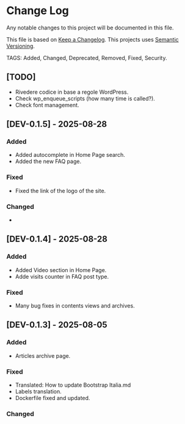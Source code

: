 # Change Log

Any notable changes to this project will be documented in this file.

This file is based on [Keep a Changelog](http://keepachangelog.com/).
This projects uses [Semantic Versioning](http://semver.org/).


TAGS: Added, Changed, Deprecated, Removed, Fixed, Security.

## [TODO]
- Rivedere codice in base a regole WordPress.
- Check wp_enqueue_scripts (how many time is called?).
- Check font management.



## [DEV-0.1.5] - 2025-08-28
### Added
- Added autocomplete in Home Page search.
- Added the new FAQ page.
### Fixed
- Fixed the link of the logo of the site.
### Changed
- 


## [DEV-0.1.4] - 2025-08-28
### Added
 - Added Video section in Home Page.
 - Adde visits counter in FAQ post type.
### Fixed
 - Many bug fixes in contents views and archives.

## [DEV-0.1.3] - 2025-08-05
### Added
-	Articles archive page.
### Fixed
- Translated: How to update Bootstrap Italia.md
- Labels translation.
- Dockerfile fixed and updated.
### Changed

